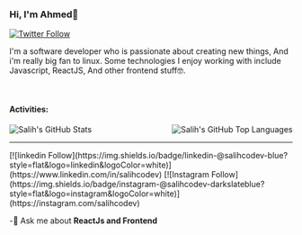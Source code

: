### Hi, I'm Ahmed👋


[![Twitter Follow](https://img.shields.io/twitter/follow/salihcodev?style=social)](https://twitter.com/salihcodev)

I'm a software developer who is passionate about creating new things, And i'm really big fan to linux. Some technologies I enjoy working with include Javascript, ReactJS, And other frontend stuff🤓.



<br />

#### Activities:

<img align="left" alt="Salih's GitHub Stats" src="https://github-readme-stats.vercel.app/api?username=salihcodev&show_icons=true&theme=onedark" />

<img align="right" alt="Salih's GitHub Top Languages" src="https://github-readme-stats.vercel.app/api/top-langs/?username=salihcodev&layout=compact&langs_count=15" />

<img />
<br />
<br />
<hr />
<div>
[![linkedin Follow](https://img.shields.io/badge/linkedin-@salihcodev-blue?style=flat&logo=linkedin&logoColor=white)](https://www.linkedin.com/in/salihcodev) [![Instagram Follow](https://img.shields.io/badge/instagram-@salihcodev-darkslateblue?style=flat&logo=instagram&logoColor=white)](https://instagram.com/salihcodev)
</div>

-🔭 Ask me about **ReactJs and Frontend**
